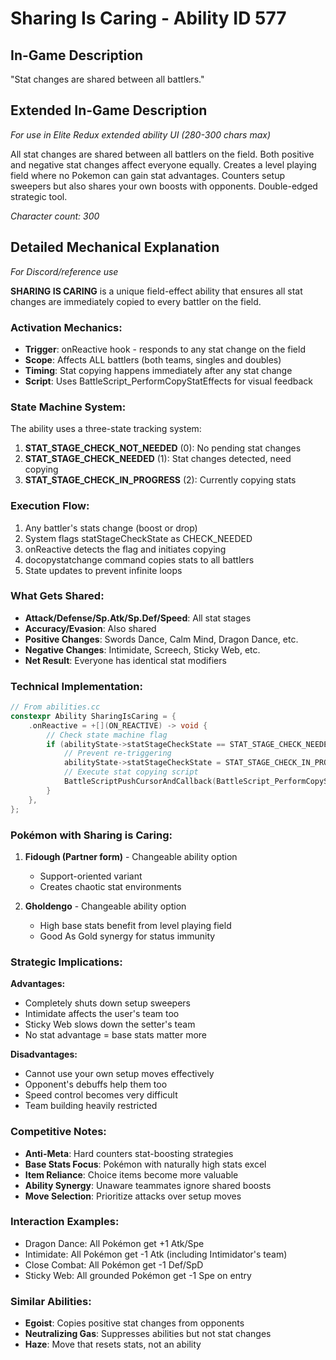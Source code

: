 # Sharing Is Caring - Ability ID 577

## In-Game Description
"Stat changes are shared between all battlers."

## Extended In-Game Description
*For use in Elite Redux extended ability UI (280-300 chars max)*

All stat changes are shared between all battlers on the field. Both positive and negative stat changes affect everyone equally. Creates a level playing field where no Pokemon can gain stat advantages. Counters setup sweepers but also shares your own boosts with opponents. Double-edged strategic tool.

*Character count: 300*

## Detailed Mechanical Explanation
*For Discord/reference use*

**SHARING IS CARING** is a unique field-effect ability that ensures all stat changes are immediately copied to every battler on the field.

### Activation Mechanics:
- **Trigger**: onReactive hook - responds to any stat change on the field
- **Scope**: Affects ALL battlers (both teams, singles and doubles)
- **Timing**: Stat copying happens immediately after any stat change
- **Script**: Uses BattleScript_PerformCopyStatEffects for visual feedback

### State Machine System:
The ability uses a three-state tracking system:
1. **STAT_STAGE_CHECK_NOT_NEEDED** (0): No pending stat changes
2. **STAT_STAGE_CHECK_NEEDED** (1): Stat changes detected, need copying
3. **STAT_STAGE_CHECK_IN_PROGRESS** (2): Currently copying stats

### Execution Flow:
1. Any battler's stats change (boost or drop)
2. System flags statStageCheckState as CHECK_NEEDED
3. onReactive detects the flag and initiates copying
4. docopystatchange command copies stats to all battlers
5. State updates to prevent infinite loops

### What Gets Shared:
- **Attack/Defense/Sp.Atk/Sp.Def/Speed**: All stat stages
- **Accuracy/Evasion**: Also shared
- **Positive Changes**: Swords Dance, Calm Mind, Dragon Dance, etc.
- **Negative Changes**: Intimidate, Screech, Sticky Web, etc.
- **Net Result**: Everyone has identical stat modifiers

### Technical Implementation:
```c
// From abilities.cc
constexpr Ability SharingIsCaring = {
    .onReactive = +[](ON_REACTIVE) -> void {
        // Check state machine flag
        if (abilityState->statStageCheckState == STAT_STAGE_CHECK_NEEDED) {
            // Prevent re-triggering
            abilityState->statStageCheckState = STAT_STAGE_CHECK_IN_PROGRESS;
            // Execute stat copying script
            BattleScriptPushCursorAndCallback(BattleScript_PerformCopyStatEffects);
        }
    },
};
```

### Pokémon with Sharing is Caring:
1. **Fidough (Partner form)** - Changeable ability option
   - Support-oriented variant
   - Creates chaotic stat environments

2. **Gholdengo** - Changeable ability option
   - High base stats benefit from level playing field
   - Good As Gold synergy for status immunity

### Strategic Implications:

**Advantages:**
- Completely shuts down setup sweepers
- Intimidate affects the user's team too
- Sticky Web slows down the setter's team
- No stat advantage = base stats matter more

**Disadvantages:**
- Cannot use your own setup moves effectively
- Opponent's debuffs help them too
- Speed control becomes very difficult
- Team building heavily restricted

### Competitive Notes:
- **Anti-Meta**: Hard counters stat-boosting strategies
- **Base Stats Focus**: Pokémon with naturally high stats excel
- **Item Reliance**: Choice items become more valuable
- **Ability Synergy**: Unaware teammates ignore shared boosts
- **Move Selection**: Prioritize attacks over setup moves

### Interaction Examples:
- Dragon Dance: All Pokémon get +1 Atk/Spe
- Intimidate: All Pokémon get -1 Atk (including Intimidator's team)
- Close Combat: All Pokémon get -1 Def/SpD
- Sticky Web: All grounded Pokémon get -1 Spe on entry

### Similar Abilities:
- **Egoist**: Copies positive stat changes from opponents
- **Neutralizing Gas**: Suppresses abilities but not stat changes
- **Haze**: Move that resets stats, not an ability